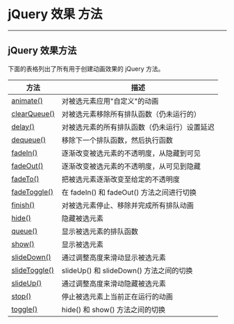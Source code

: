 # jQuery 效果 方法

------

## jQuery 效果方法

下面的表格列出了所有用于创建动画效果的 jQuery 方法。

| 方法                                       | 描述                              |
| ---------------------------------------- | ------------------------------- |
| [animate()](http://www.runoob.com/jquery/eff-animate.html) | 对被选元素应用"自定义"的动画                 |
| [clearQueue()](http://www.runoob.com/jquery/eff-clearqueue.html) | 对被选元素移除所有排队函数（仍未运行的）            |
| [delay()](http://www.runoob.com/jquery/eff-delay.html) | 对被选元素的所有排队函数（仍未运行）设置延迟          |
| [dequeue()](http://www.runoob.com/jquery/eff-dequeue.html) | 移除下一个排队函数，然后执行函数                |
| [fadeIn()](http://www.runoob.com/jquery/eff-fadein.html) | 逐渐改变被选元素的不透明度，从隐藏到可见            |
| [fadeOut()](http://www.runoob.com/jquery/eff-fadeout.html) | 逐渐改变被选元素的不透明度，从可见到隐藏            |
| [fadeTo()](http://www.runoob.com/jquery/eff-fadeto.html) | 把被选元素逐渐改变至给定的不透明度               |
| [fadeToggle()](http://www.runoob.com/jquery/eff-fadetoggle.html) | 在 fadeIn() 和 fadeOut() 方法之间进行切换 |
| [finish()](http://www.runoob.com/jquery/eff-finish.html) | 对被选元素停止、移除并完成所有排队动画             |
| [hide()](http://www.runoob.com/jquery/eff-hide.html) | 隐藏被选元素                          |
| [queue()](http://www.runoob.com/jquery/eff-queue.html) | 显示被选元素的排队函数                     |
| [show()](http://www.runoob.com/jquery/eff-show.html) | 显示被选元素                          |
| [slideDown()](http://www.runoob.com/jquery/eff-slidedown.html) | 通过调整高度来滑动显示被选元素                 |
| [slideToggle()](http://www.runoob.com/jquery/eff-slidetoggle.html) | slideUp() 和 slideDown() 方法之间的切换 |
| [slideUp()](http://www.runoob.com/jquery/eff-slideup.html) | 通过调整高度来滑动隐藏被选元素                 |
| [stop()](http://www.runoob.com/jquery/eff-stop.html) | 停止被选元素上当前正在运行的动画                |
| [toggle()](http://www.runoob.com/jquery/eff-toggle.html) | hide() 和 show() 方法之间的切换         |